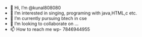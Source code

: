 - 👋 Hi, I’m @kunal808080
- 👀 I’m interested in singing, programing with java,HTML,c etc.
- 🌱 I’m currently pursuing btech in cse
- 💞️ I’m looking to collaborate on ...
- 📫 How to reach me wp- 7846944955

<!---
kunal808080/kunal808080 is a ✨ special ✨ repository because its `README.md` (this file) appears on your GitHub profile.
You can click the Preview link to take a look at your changes.
--->
